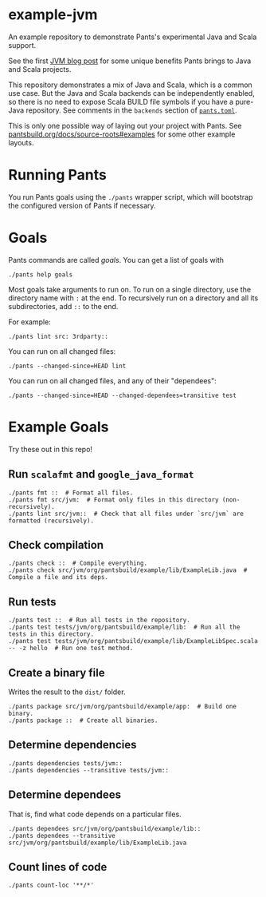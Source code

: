 # example-jvm

An example repository to demonstrate Pants's experimental Java and Scala support.

See the first
[JVM blog post](https://blog.pantsbuild.org/automatically-unlocking-concurrent-builds-and-fine-grained-caching-on-the-jvm-with-dependency-inference/)
for some unique
benefits Pants brings to Java and Scala projects.

This repository demonstrates a mix of Java and Scala, which is a common use case. But the Java
and Scala backends can be independently enabled, so there is no need to expose Scala BUILD file
symbols if you have a pure-Java repository. See comments in the `backends` section of
[`pants.toml`](./pants.toml).

This is only one possible way of laying out your project with Pants. See 
[pantsbuild.org/docs/source-roots#examples](https://www.pantsbuild.org/docs/source-roots#examples) 
for some other example layouts.

# Running Pants

You run Pants goals using the `./pants` wrapper script, which will bootstrap the
configured version of Pants if necessary.

# Goals

Pants commands are called _goals_. You can get a list of goals with

```
./pants help goals
```

Most goals take arguments to run on. To run on a single directory, use the directory name with 
`:` at the end. To recursively run on a directory and all its subdirectories, add `::` to the 
end.

For example:

```
./pants lint src: 3rdparty::
```

You can run on all changed files:

```
./pants --changed-since=HEAD lint
```

You can run on all changed files, and any of their "dependees":

```
./pants --changed-since=HEAD --changed-dependees=transitive test
```

# Example Goals

Try these out in this repo!

## Run `scalafmt` and `google_java_format`

```
./pants fmt ::  # Format all files.
./pants fmt src/jvm:  # Format only files in this directory (non-recursively).
./pants lint src/jvm::  # Check that all files under `src/jvm` are formatted (recursively).
```

## Check compilation

```
./pants check ::  # Compile everything.
./pants check src/jvm/org/pantsbuild/example/lib/ExampleLib.java  # Compile a file and its deps.
```

## Run tests

```
./pants test ::  # Run all tests in the repository.
./pants test tests/jvm/org/pantsbuild/example/lib:  # Run all the tests in this directory.
./pants test tests/jvm/org/pantsbuild/example/lib/ExampleLibSpec.scala -- -z hello  # Run one test method.
```

## Create a binary file

Writes the result to the `dist/` folder.

```
./pants package src/jvm/org/pantsbuild/example/app:  # Build one binary.
./pants package ::  # Create all binaries.
```

## Determine dependencies

```
./pants dependencies tests/jvm::
./pants dependencies --transitive tests/jvm::
```

## Determine dependees

That is, find what code depends on a particular files.

```
./pants dependees src/jvm/org/pantsbuild/example/lib::
./pants dependees --transitive src/jvm/org/pantsbuild/example/lib/ExampleLib.java
```

## Count lines of code

```
./pants count-loc '**/*'
```
